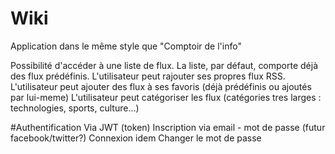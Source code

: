 # Wiki

Application dans le même style que "Comptoir de l'info"

Possibilité d'accéder à une liste de flux.
La liste, par défaut, comporte déjà des flux prédéfinis.
L'utilisateur peut rajouter ses propres flux RSS.
L'utilisateur peut ajouter des flux à ses favoris (déjà prédéfinis ou ajoutés par lui-meme) 
L'utilisateur peut catégoriser les flux (catégories tres larges : technologies, sports, culture...)


#Authentification 
Via JWT (token)
Inscription via email - mot de passe (futur facebook/twitter?)
Connexion idem
Changer le mot de passe
